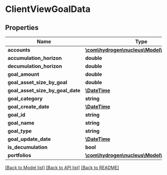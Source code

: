 # ClientViewGoalData

## Properties
Name | Type | Description | Notes
------------ | ------------- | ------------- | -------------
**accounts** | [**\com\hydrogen\nucleus\Model\VAccountVO[]**](VAccountVO.md) |  | [optional] 
**accumulation_horizon** | **double** |  | [optional] 
**decumulation_horizon** | **double** |  | [optional] 
**goal_amount** | **double** |  | [optional] 
**goal_asset_size_by_goal** | **double** |  | [optional] 
**goal_asset_size_by_goal_date** | [**\DateTime**](\DateTime.md) |  | [optional] 
**goal_category** | **string** |  | [optional] 
**goal_create_date** | [**\DateTime**](\DateTime.md) |  | [optional] 
**goal_id** | **string** |  | [optional] 
**goal_name** | **string** |  | [optional] 
**goal_type** | **string** |  | [optional] 
**goal_update_date** | [**\DateTime**](\DateTime.md) |  | [optional] 
**is_decumulation** | **bool** |  | [optional] 
**portfolios** | [**\com\hydrogen\nucleus\Model\VPortfolioVO[]**](VPortfolioVO.md) |  | [optional] 

[[Back to Model list]](../README.md#documentation-for-models) [[Back to API list]](../README.md#documentation-for-api-endpoints) [[Back to README]](../README.md)


